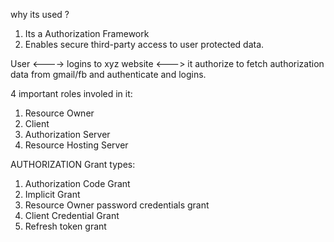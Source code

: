 why its used ?

1. Its a Authorization Framework
2. Enables secure third-party access to user protected data.

User <----> logins to xyz website <---> it authorize to fetch authorization data from gmail/fb and authenticate and logins.

4 important roles involed in it:

1. Resource Owner
2. Client
3. Authorization Server
4. Resource Hosting Server

AUTHORIZATION Grant types:

1. Authorization Code Grant
2. Implicit Grant
3. Resource Owner password credentials grant
4. Client Credential Grant
5. Refresh token grant
